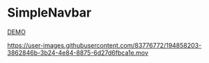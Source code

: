 # SimpleNavbar
[DEMO](http://htmlpreview.github.io/?https://github.com/leetung0718/SimpleNavbar/blob/main/index.html)

https://user-images.githubusercontent.com/83776772/194858203-3862846b-3b24-4e84-8875-6d27d6fbca1e.mov

